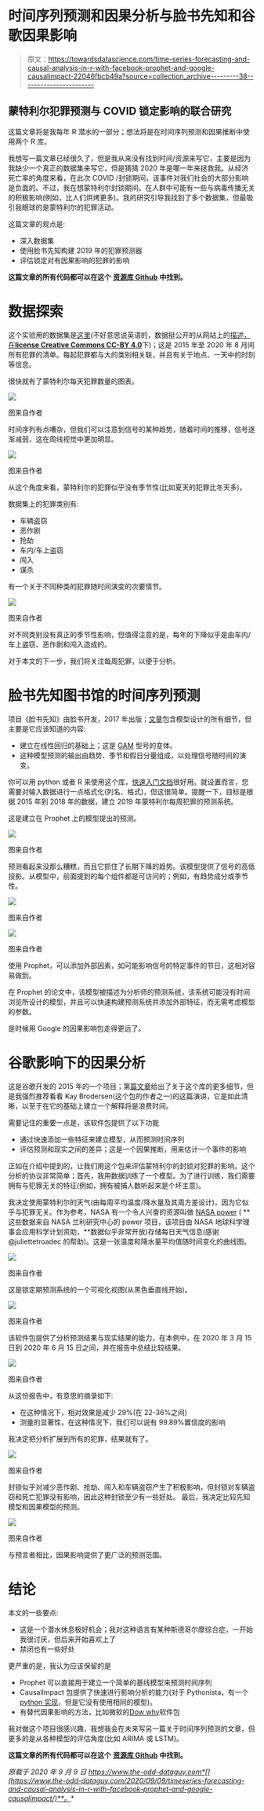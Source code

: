 # 时间序列预测和因果分析与脸书先知和谷歌因果影响

> 原文：<https://towardsdatascience.com/time-series-forecasting-and-causal-analysis-in-r-with-facebook-prophet-and-google-causalimpact-22046fbcb49a?source=collection_archive---------38----------------------->

## 蒙特利尔犯罪预测与 COVID 锁定影响的联合研究

这篇文章将是我每年 R 潜水的一部分；想法将是在时间序列预测和因果推断中使用两个 R 库。

我想写一篇文章已经很久了，但是我从来没有找到时间/资源来写它，主要是因为我缺少一个真正的数据集来写它，但是猜猜 2020 年是哪一年来拯救我。从经济死亡率的角度来看，在此次 COVID /封锁期间，该事件对我们社会的大部分影响是负面的。不过，我在想蒙特利尔封锁期间。在人群中可能有一些与病毒传播无关的积极影响(例如，比人们烘烤更多)。我的研究引导我找到了多个数据集，但最吸引我眼球的是蒙特利尔的犯罪活动。

这篇文章的观点是:

*   深入数据集
*   使用脸书先知构建 2019 年的犯罪预测器
*   评估锁定对有因果影响的犯罪的影响

**这篇文章的所有代码都可以在这个** [**资源库 Github**](https://github.com/jeanmidevacc/crimes_montreal) **中找到。**

# 数据探索

这个实验用的数据集是[这里](http://donnees.ville.montreal.qc.ca/dataset/actes-criminels)(不好意思说英语的，数据挺公开的从网站上的[描述，在](https://donnees.montreal.ca/notre-demarche)[**license Creative Commons CC-BY 4.0**](https://donnees.montreal.ca/licence-d-utilisation)下)；这是 2015 年至 2020 年 8 月间所有犯罪的清单。每起犯罪都与大的类别相关联，并且有关于地点、一天中的时刻等信息。

很快就有了蒙特利尔每天犯罪数量的图表。

![](img/66a17871dc9c44d6c98d91b60e124f86.png)

图来自作者

时间序列有点嘈杂，但我们可以注意到信号的某种趋势，随着时间的推移，信号逐渐减弱，这在周线视觉中更加明显。

![](img/44e3d3aba50ff75a8e164dd6808d6825.png)

图来自作者

从这个角度来看，蒙特利尔的犯罪似乎没有季节性(比如夏天的犯罪比冬天多)。

数据集上的犯罪类别有:

*   车辆盗窃
*   恶作剧
*   抢劫
*   车内/车上盗窃
*   闯入
*   谋杀

有一个关于不同种类的犯罪随时间演变的次要情节。

![](img/252e16b8292dbd5a3447074985aafa55.png)

图来自作者

对不同类别没有真正的季节性影响，但值得注意的是，每年的下降似乎是由车内/车上盗窃、恶作剧和闯入造成的。

对于本文的下一步，我们将关注每周犯罪，以便于分析。

# 脸书先知图书馆的时间序列预测

项目《脸书先知》由脸书开发，2017 年出版；[文章](https://peerj.com/preprints/3190/)包含模型设计的所有细节，但主要是它应该知道的内容:

*   建立在线性回归的基础上；这是 [GAM](https://en.wikipedia.org/wiki/Generalized_additive_model) 型号的变体。
*   这种模型预测的输出由趋势、季节和假日分量组成，以处理信号随时间的演变。

你可以用 python 或者 R 来使用这个库，[快速入门文档](https://facebook.github.io/prophet/docs/quick_start.html)很好用。就设置而言，您需要对输入数据进行一点格式化(列名、格式)，但这很简单。提醒一下，目标是根据 2015 年到 2018 年的数据，建立 2019 年蒙特利尔每周犯罪的预测系统。

这是建立在 Prophet 上的模型提出的预测。

![](img/7e8efc01c4dc4475c1e71ee043044644.png)

图来自作者

预测看起来没那么糟糕，而且它抓住了长期下降的趋势。该模型提供了信号的高低投影。从模型中，前面提到的每个组件都是可访问的；例如，有趋势成分或季节性。

![](img/df718ff2d15945064455ea3776e7d688.png)

图来自作者

![](img/64847756bf6a3e741292b7d89f1bab70.png)

图来自作者

使用 Prophet，可以添加外部因素，如可能影响信号的特定事件的节日，这相对容易做到。

在 Prophet 的论文中，该模型被描述为分析师的预测系统，该系统可能没有时间浏览所设计的模型，并且可以快速构建预测系统并添加外部特征，而无需考虑模型的参数。

是时候用 Google 的因果影响包走得更远了。

# 谷歌影响下的因果分析

这是谷歌开发的 2015 年的一个项目；第[篇文章](https://storage.googleapis.com/pub-tools-public-publication-data/pdf/41854.pdf)给出了关于这个库的更多细节，但是我强烈推荐看看 Kay Brodersen(这个包的作者之一)的这篇演讲，它是如此清晰，以至于在它的基础上建立一个解释将是浪费时间。

需要记住的重要一点是，该软件包提供了以下功能

*   通过快速添加一些特征来建立模型，从而预测时间序列
*   评估预测和现实之间的差异；这是一个因果推断，用来估计一个事件的影响

正如在介绍中提到的，让我们用这个包来评估蒙特利尔的封锁对犯罪的影响。这个分析的协议非常简单；首先，我用数据训练了一个模型。为了进行训练，我们需要拥有与犯罪无关的特征(例如，拥有被捕人数听起来是个坏主意)。

我决定使用蒙特利尔的天气(由每周平均温度/降水量及其周方差设计)，因为它似乎与犯罪无关。作为参考，NASA 有一个令人兴奋的资源叫做 [NASA power](https://power.larc.nasa.gov/) ( **这些数据来自 NASA 兰利研究中心的 power 项目，该项目由 NASA 地球科学理事会应用科学计划资助，**数据似乎非常开放)存储每日天气信息(感谢@juliettetroadec 的帮助)。这是一张温度和降水量平均值随时间变化的曲线图。

![](img/c800c1fc81bdcbf0a8245cc1305eff60.png)

图来自作者

这是锁定期预测系统的一个可视化视图(从黑色垂直线开始)。

![](img/ef5f47eaec79a380ebd385da862723a7.png)

图来自作者

该软件包提供了分析预测结果与现实结果的能力，在本例中，在 2020 年 3 月 15 日到 2020 年 6 月 15 日之间，并在报告中总结比较结果。

![](img/24f06bd56d76c184c99eb5b90b13b754.png)

图来自作者

从这份报告中，有意思的摘录如下:

*   在这种情况下，相对效果是减少 29%(在 22-36%之间)
*   测量的显著性，在这种情况下，我们可以说有 99.89%置信度的影响

我决定把分析扩展到所有的犯罪，结果就有了。

![](img/d481593796865709ac6774dfff31cffb.png)

图来自作者

封锁似乎对减少恶作剧、抢劫、闯入和车辆盗窃产生了积极影响，但封锁对车辆盗窃和死亡犯罪没有影响，因此这种封锁至少有一些好处。
最后，我决定比较先知模型和因果模型的预测。

![](img/be389275f8a914f47ee92d5e6a53e886.png)

图来自作者

与预言者相比，因果影响提供了更广泛的预测范围。

# 结论

本文的一些要点:

*   这是一个潜水休息极好机会；我对这种语言有某种斯德哥尔摩综合症，一开始我很讨厌，但后来开始喜欢上了
*   禁闭也有一些好处

更严重的是，我认为应该保留的是

*   Prophet 可以直接用于建立一个简单的基线模型来预测时间序列
*   CausalImpact 包提供了快速进行影响分析的能力(对于 Pythonista，有一个 [python 实现](https://github.com/dafiti/causalimpact)，但是它没有使用相同的模型)。
*   有替代因果影响的方法，比如微软的[Dow why](https://github.com/microsoft/dowhy)软件包

我对做这个项目很感兴趣，我想我会在未来写另一篇关于时间序列预测的文章，但更多的是从各种模型的评估角度(比如 ARIMA 或 LSTM)。

**这篇文章的所有代码都可以在这个** [**资源库 Github**](https://github.com/jeanmidevacc/crimes_montreal) **中找到。**

*原载于 2020 年 9 月 9 日 https://www.the-odd-dataguy.com*[](https://www.the-odd-dataguy.com/2020/09/09/timeseries-forecasting-and-causal-analysis-in-r-with-facebook-prophet-and-google-causalimpact/)**。**